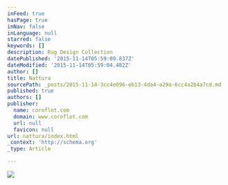 ```yaml
---
inFeed: true
hasPage: true
inNav: false
inLanguage: null
starred: false
keywords: []
description: Rug Design Collection
datePublished: '2015-11-14T05:59:09.837Z'
dateModified: '2015-11-14T05:59:04.482Z'
author: []
title: Nattura
sourcePath: _posts/2015-11-14-3cc4e096-eb13-4da4-a29a-6cc4a2b4a7cd.md
published: true
authors: []
publisher:
  name: coroflot.com
  domain: www.coroflot.com
  url: null
  favicon: null
url: nattura/index.html
_context: 'http://schema.org'
_type: Article

---
```

![](http://s3images.coroflot.com/user_files/individual_files/original_327436_T_wPJ45boZW3mb8SP7zWey4ds.jpg)
